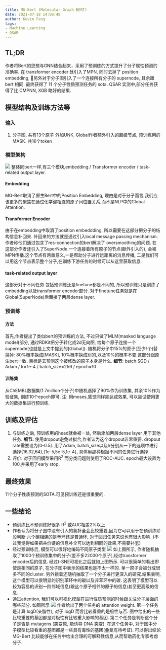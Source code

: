 ```yaml
---
title: MG-Bert (Molecular Graph BERT)
date: 2021-07-18 14:08:48
author: Kevin Feng
tags:
- Machine Learning
- QSAR
---
```


## TL;DR
作者将Bert的思想与GNN结合起来，采用了预训练的方式提升了分子属性预测的准确率. 在 transformer encoder 处引入了MPN, 同时去掉了 position embedding, 另外对于分子图引入了一个连接所有分子的 supernode, 其余跟 bert 相同. 最终获得了 11 个分子性质预测任务的 sota. QSAR 实测中,部分任务获得了比 CMPNN, XGB 略好的结果.
<!--more-->

## 模型结构及训练方法等

### 输入
1. 分子图, 共有13个原子 外加UNK, Global作者额外引入的超级节点, 预训练用的MASK. 共16个token

### 模型架构
![](model.png)
整体同bert一样,有三个模块,embedding / Transformer encoder / task-related output layer.

#### Embedding
MG-Bert取消了原生Bert中的Position Embedding, 理由是对于分子而言,我们应该更多的聚焦在通过化学键相连的原子间位置关系,而不是NLP中的Global Attention.

#### Transformer Encoder
由于在embedding中取消了position embeddding, 所以需要在这部分把分子的结构信息补回来. 补回来的方法就是通过引入local message passing mechanism.
作者称他们通过包含了res-connection的bert解决了 oversmoothing的问题.
在这部分作者还引入了SuperNode.一个连接着所有原子的节点(额外引入的), 会被MPN传播.这个节点有两重意义,一是帮助分子进行远距离的消息传播, 二是我们可以用这个节点表示整个分子,在训练下游任务的时候可以从这里获取信息. 

#### task-related output layer
这部分对于不同任务 包括预训练还是finetune都是不同的, 所以预训练只是训练了embedding以及transformer encoder部分.
对于finetune任务就是在Global(SuperNode)后面接了两层dense layer.

### 预训练

#### 方法
首先,作者提出了类似bert的预训练的方法, 不过只做了MLM(masked language model)部分, 通过RDKit把分子转化成2d无向图, 给每个原子连接一个supernode(也就是上文中提到的[Global]). 随机将分子中15%的原子(至少1个)替换掉: 80%概率换成[MASK], 10%概率换成别的,以及10%的概率不变.这部分跟原生bert一致. 目标是去预测这个被修改的原子本身是什么.
__细节:__ batch SGD / Adam / lr=1e-4 / batch_size=256 / epoch=10

#### 训练集
从ChEMBL数据集(1.7million个分子)中随机选择了90%作为训练集, 其余10%作为验证集, 训练10个epoch即可. 注: 用moses,感觉同样能达成效果, 可以尝试使用更大的数据集进行预训练.

## 训练及评估
1. 与训练之后,  预训练用的head就会被一处, 然后添加两层dense layer 用于其他任务.
__细节:__ 使用dropout避免过拟合,作者认为这个dropout非常重要. dropout rate需要设为[0-0.5]. 用了Adam, batch_size以及lr分别从一下的选项中进行选择{16,32,64},{1e-5,5e-5,1e-4}, 具体用那种根据不同的任务进行选择.
2. 评价: 对于回归模型采用R<sup>2</sup> 而分类问题则使用了ROC-AUC. epoch最大设置为100,并采用了early stop.

## 最终效果
11个分子性质预测的SOTA.可见预训练还是很重要的.

## 一些结论
- 预训练比不预训练好很多 R<sup>2</sup> 或AUC相差2%以上
- 作者认为将分子图中没有引入的氢补全会比较重要,因为它可以用于在预训练阶段判断 六个碳相连的是苯环还是普通环, 对于回归任务来说也有很大影响. (不过我觉得如果把共价键的信息补全可以达到相同的效果,不需要补氢)
- 经过预训练后, 模型可以很好地编码不同原子类型
![](tsne.png)
如上图所示, 作者随机抽取了1000个预训练集中的分子(差不多22000个原子),经过transformer encoder后的信息. 经过t-SNE可视化之后就如上图所示. 可以很简单的看出即使是相同的原子, 在分子图中表示的结果也是不太一样的. 单一原子会被分成很多不同的cluster. 另外锁着还随机抽取了一个分子进行更深入的研究.结果表明,这个模型可以很明显的识别苯环中的碳以及非苯环中的碳. 这表明了模型可以较为容易的识别一阶邻域信息(跟这个原子相邻的原子的信息)甚至更高级的信息.
- 通过attention, 我们可以可视化模型在进行性质预测的时候跟关注分子层面的哪些部分. 如图所示
![](att.png)
作者给出了两个任务的 attention weight. 第一个任务是计算 logD(亲脂性), 对于 logD 而言比较看重的是极性与否. 图中给出的一些比较重要的基团都是对极性有比较重大影响的基团.
第二个任务是判断这个分子是否是 mutagens (突变原, 能诱导 DNA 突变). 在这个任务中, 对于图中分子模型比较看重的基团都是一些具有毒性的基团(叠氮有待考证).
可以得出结论 MG-Bert 比较能够在任务中给出合理的可解释性信息,从而帮助药化专家考虑分子.